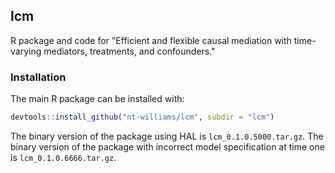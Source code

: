 ## lcm

R package and code for "Efficient and flexible causal mediation with time-varying mediators, treatments, and confounders."

### Installation

The main R package can be installed with:

```r
devtools::install_github("nt-williams/lcm", subdir = "lcm")
```

The binary version of the package using HAL is `lcm_0.1.0.5000.tar.gz`. The binary version of the package with incorrect model specification at time one is `lcm_0.1.0.6666.tar.gz`.
